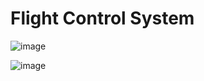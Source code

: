 <h1>Flight Control System</h1>

![image](https://github.com/user-attachments/assets/1b59a3ac-ba7d-4148-8b3d-3ed44d35268e)

![image](https://github.com/user-attachments/assets/0bcaa4dd-9095-4889-9711-fc8a34bddf11)

